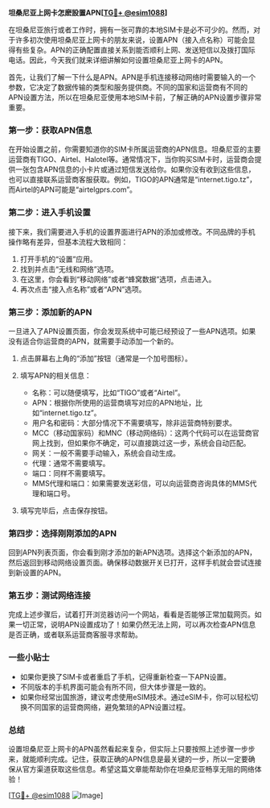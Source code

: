 **坦桑尼亚上网卡怎麽設置APN[[TG💪+ @esim1088](https://t.me/s/esim1088)]**

在坦桑尼亚旅行或者工作时，拥有一张可靠的本地SIM卡是必不可少的。然而，对于许多初次使用坦桑尼亚上网卡的朋友来说，设置APN（接入点名称）可能会显得有些复杂。APN的正确配置直接关系到能否顺利上网、发送短信以及拨打国际电话。因此，今天我们就来详细讲解如何设置坦桑尼亚上网卡的APN。

首先，让我们了解一下什么是APN。APN是手机连接移动网络时需要输入的一个参数，它决定了数据传输的类型和服务提供商。不同的国家和运营商有不同的APN设置方法，所以在坦桑尼亚使用本地SIM卡前，了解正确的APN设置步骤非常重要。

### **第一步：获取APN信息**
在开始设置之前，你需要知道你的SIM卡所属运营商的APN信息。坦桑尼亚的主要运营商有TIGO、Airtel、Halotel等。通常情况下，当你购买SIM卡时，运营商会提供一张包含APN信息的小卡片或通过短信发送给你。如果你没有收到这些信息，也可以直接联系运营商客服获取。例如，TIGO的APN通常是“internet.tigo.tz”，而Airtel的APN可能是“airtelgprs.com”。

### **第二步：进入手机设置**
接下来，我们需要进入手机的设置界面进行APN的添加或修改。不同品牌的手机操作略有差异，但基本流程大致相同：

1. 打开手机的“设置”应用。
2. 找到并点击“无线和网络”选项。
3. 在这里，你会看到“移动网络”或者“蜂窝数据”选项，点击进入。
4. 再次点击“接入点名称”或者“APN”选项。

### **第三步：添加新的APN**
一旦进入了APN设置页面，你会发现系统中可能已经预设了一些APN选项。如果没有适合你运营商的APN，就需要手动添加一个新的。

1. 点击屏幕右上角的“添加”按钮（通常是一个加号图标）。
2. 填写APN的相关信息：
   - 名称：可以随便填写，比如“TIGO”或者“Airtel”。
   - APN：根据你所使用的运营商填写对应的APN地址，比如“internet.tigo.tz”。
   - 用户名和密码：大部分情况下不需要填写，除非运营商特别要求。
   - MCC（移动国家码）和MNC（移动网络码）：这两个代码可以在运营商官网上找到，但如果你不确定，可以直接跳过这一步，系统会自动匹配。
   - 网关：一般不需要手动输入，系统会自动生成。
   - 代理：通常不需要填写。
   - 端口：同样不需要填写。
   - MMS代理和端口：如果需要发送彩信，可以向运营商咨询具体的MMS代理和端口号。

3. 填写完毕后，点击保存按钮。

### **第四步：选择刚刚添加的APN**
回到APN列表页面，你会看到刚才添加的新APN选项。选择这个新添加的APN，然后返回到移动网络设置页面。确保移动数据开关已打开，这样手机就会尝试连接到新设置的APN。

### **第五步：测试网络连接**
完成上述步骤后，试着打开浏览器访问一个网站，看看是否能够正常加载网页。如果一切正常，说明APN设置成功了！如果仍然无法上网，可以再次检查APN信息是否正确，或者联系运营商客服寻求帮助。

### **一些小贴士**
- 如果你更换了SIM卡或者重启了手机，记得重新检查一下APN设置。
- 不同版本的手机界面可能会有所不同，但大体步骤是一致的。
- 如果你经常出国旅游，建议考虑使用eSIM技术。通过eSIM卡，你可以轻松切换不同国家的运营商网络，避免繁琐的APN设置过程。

### **总结**
设置坦桑尼亚上网卡的APN虽然看起来复杂，但实际上只要按照上述步骤一步步来，就能顺利完成。记住，获取正确的APN信息是最关键的一步，所以一定要确保从官方渠道获取这些信息。希望这篇文章能帮助你在坦桑尼亚畅享无阻的网络体验！

[[TG💪+ @esim1088](https://t.me/s/esim1088) ![Image](https://i.postimg.cc/4NQfJmqS/Snipaste-2025-05-13-00-14-12.png)]